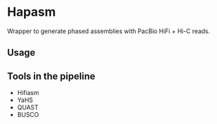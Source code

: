 # Hapasm

Wrapper to generate phased assemblies with PacBio HiFi + Hi-C reads. 

## Usage



## Tools in the pipeline
- Hifiasm
- YaHS
- QUAST
- BUSCO